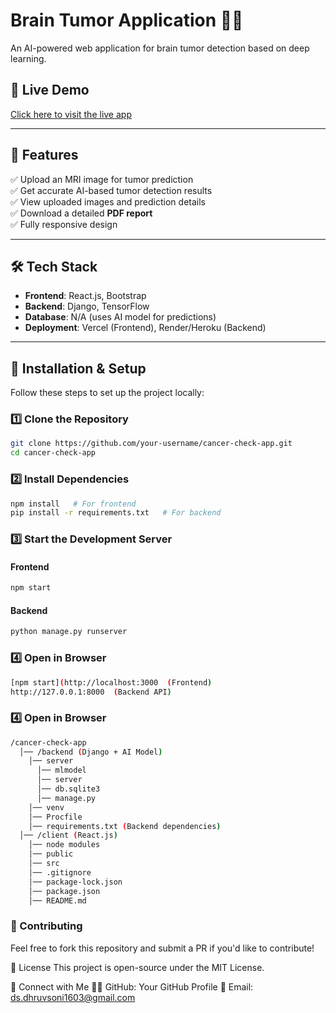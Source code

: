 # Brain Tumor Application 🏥🔬  

An AI-powered web application for brain tumor detection based on deep learning.

## 🚀 Live Demo  
[Click here to visit the live app](https://your-app-name.vercel.app/)

---

## 📌 Features  
✅ Upload an MRI image for tumor prediction  
✅ Get accurate AI-based tumor detection results  
✅ View uploaded images and prediction details  
✅ Download a detailed **PDF report**  
✅ Fully responsive design  

---

## 🛠️ Tech Stack  
- **Frontend**: React.js, Bootstrap  
- **Backend**: Django, TensorFlow  
- **Database**: N/A (uses AI model for predictions)  
- **Deployment**: Vercel (Frontend), Render/Heroku (Backend)  

---

## 📖 Installation & Setup  
Follow these steps to set up the project locally:

### **1️⃣ Clone the Repository**  
```bash
git clone https://github.com/your-username/cancer-check-app.git
cd cancer-check-app
```

### **2️⃣ Install Dependencies**
```bash
npm install   # For frontend
pip install -r requirements.txt   # For backend
```

### **3️⃣ Start the Development Server**
#### **Frontend**
```bash
npm start
```
#### **Backend**
```bash
python manage.py runserver
```

### **4️⃣ Open in Browser**
```bash
[npm start](http://localhost:3000  (Frontend)
http://127.0.0.1:8000  (Backend API)
```

### **4️⃣ Open in Browser**
```bash
/cancer-check-app
  │── /backend (Django + AI Model)
    │── server
      │── mlmodel
      │── server
      │── db.sqlite3
      │── manage.py
    │── venv
    │── Procfile
    │── requirements.txt (Backend dependencies)
  │── /client (React.js)
    │── node modules
    │── public
    │── src
    │── .gitignore
    │── package-lock.json
    │── package.json
    │── README.md
```

### **📝 Contributing**
Feel free to fork this repository and submit a PR if you'd like to contribute!

📜 License
This project is open-source under the MIT License.

🔗 Connect with Me
👨‍💻 GitHub: Your GitHub Profile
📧 Email: ds.dhruvsoni1603@gmail.com
